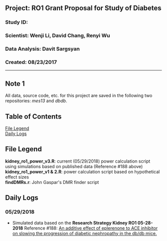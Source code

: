 ##  Project: RO1 Grant Proposal for Study of Diabetes
### Study ID: 
### Scientist: Wenji Li, David Chang, Renyi Wu
### Data Analysis: Davit Sargsyan 
### Created: 08/23/2017 

---

## Note 1
All data, source code, etc. for this project are saved in the following two repositories: *mes13* and *dbdb*.

## Table of Contents
[File Legend](#leg)    
[Daily Logs](#logs)   

## File Legend<a name="files"></a>
**kidney_ro1_power_v3.R**: current (05/29/2018) power calculation script using simulations based on published data (Reference #188 above)     
**kidney_ro1_power_v1 & 2.R**: power calculation script based on hypothetical effect sizes    
**findDMRs.r**: John Gaspar's DMR finder script

## Daily Logs<a name="logs"></a>
### 05/29/2018
* Simulated data based on the **Research Strategy Kidney RO1 05-28-2018** Reference #188: [An additive effect of eplerenone to ACE inhibitor on slowing the progression of diabetic nephropathy in the db/db mice.](https://na01.safelinks.protection.outlook.com/?url=https%3A%2F%2Fwww.ncbi.nlm.nih.gov%2Fpmc%2Farticles%2FPMC4859623%2F&data=02%7C01%7Crenyi.wu%40rutgers.edu%7C9eb2bb2be40b40f10b1608d5c571ddd5%7Cb92d2b234d35447093ff69aca6632ffe%7C1%7C0%7C636632015224783370&sdata=f0Qui%2BiHefcLNSzDAiwsO%2F06%2BeSsGtRIhHHMCS%2BJsWo%3D&reserved=0)

